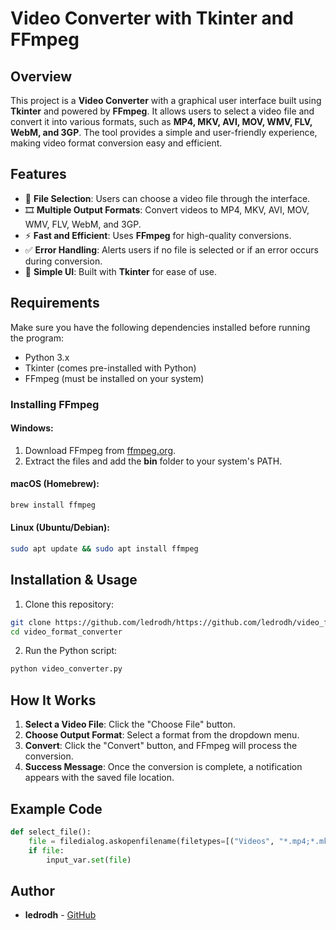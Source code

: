 # Video Converter with Tkinter and FFmpeg

## Overview
This project is a **Video Converter** with a graphical user interface built using **Tkinter** and powered by **FFmpeg**. It allows users to select a video file and convert it into various formats, such as **MP4, MKV, AVI, MOV, WMV, FLV, WebM, and 3GP**. The tool provides a simple and user-friendly experience, making video format conversion easy and efficient.

## Features
- 📂 **File Selection**: Users can choose a video file through the interface.
- 🎞 **Multiple Output Formats**: Convert videos to MP4, MKV, AVI, MOV, WMV, FLV, WebM, and 3GP.
- ⚡ **Fast and Efficient**: Uses **FFmpeg** for high-quality conversions.
- ✅ **Error Handling**: Alerts users if no file is selected or if an error occurs during conversion.
- 🔹 **Simple UI**: Built with **Tkinter** for ease of use.

## Requirements
Make sure you have the following dependencies installed before running the program:

- Python 3.x
- Tkinter (comes pre-installed with Python)
- FFmpeg (must be installed on your system)

### Installing FFmpeg

#### Windows:
1. Download FFmpeg from [ffmpeg.org](https://ffmpeg.org/download.html).
2. Extract the files and add the **bin** folder to your system's PATH.

#### macOS (Homebrew):
```sh
brew install ffmpeg
```

#### Linux (Ubuntu/Debian):
```sh
sudo apt update && sudo apt install ffmpeg
```

## Installation & Usage
1. Clone this repository:
```sh
git clone https://github.com/ledrodh/https://github.com/ledrodh/video_format_converter.git
cd video_format_converter

```
2. Run the Python script:
```sh
python video_converter.py
```

## How It Works
1. **Select a Video File**: Click the "Choose File" button.
2. **Choose Output Format**: Select a format from the dropdown menu.
3. **Convert**: Click the "Convert" button, and FFmpeg will process the conversion.
4. **Success Message**: Once the conversion is complete, a notification appears with the saved file location.

## Example Code
```python
def select_file():
    file = filedialog.askopenfilename(filetypes=[("Videos", "*.mp4;*.mkv;*.avi;*.mov;*.wmv;*.flv;*.webm;*.3gp")])
    if file:
        input_var.set(file)
```



## Author
- **ledrodh** - [GitHub](https://github.com/ledrodh)

